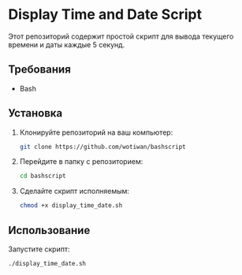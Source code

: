 # Display Time and Date Script

Этот репозиторий содержит простой скрипт для вывода текущего времени и даты каждые 5 секунд.

## Требования

- Bash

## Установка

1. Клонируйте репозиторий на ваш компьютер:
    ```bash
    git clone https://github.com/wotiwan/bashscript
    ```

2. Перейдите в папку с репозиторием:
    ```bash
    cd bashscript
    ```

3. Сделайте скрипт исполняемым:
    ```bash
    chmod +x display_time_date.sh
    ```

## Использование

Запустите скрипт:
```bash
./display_time_date.sh
